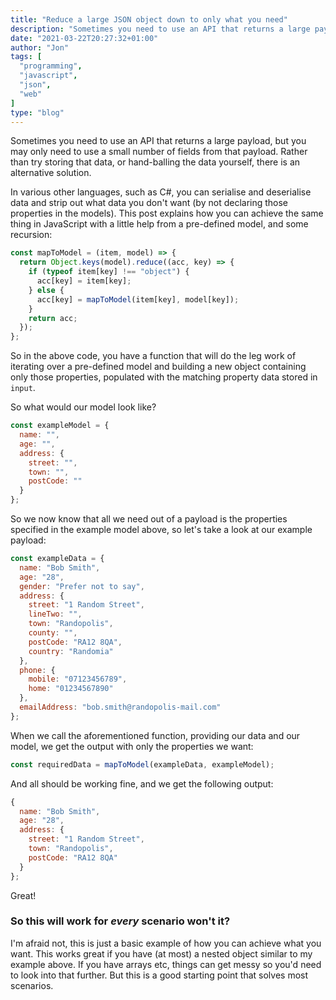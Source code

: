 ```yaml
---
title: "Reduce a large JSON object down to only what you need"
description: "Sometimes you need to use an API that returns a large payload, but you may only need to use a small number of fields from that payload. Rather than try storing that data, or hand-balling the data yourself, there is an alternative solution."
date: "2021-03-22T20:27:32+01:00"
author: "Jon"
tags: [
  "programming",
  "javascript",
  "json",
  "web"
]
type: "blog"
---
```


Sometimes you need to use an API that returns a large payload, but you may only need to use a small number of fields from that payload. Rather than try storing that data, or hand-balling the data yourself, there is an alternative solution.

In various other languages, such as C#, you can serialise and deserialise data and strip out what data you don't want (by not declaring those properties in the models). This post explains how you can achieve the same thing in JavaScript with a little help from a pre-defined model, and some recursion:

```js
const mapToModel = (item, model) => {
  return Object.keys(model).reduce((acc, key) => {
    if (typeof item[key] !== "object") {
      acc[key] = item[key];
    } else {
      acc[key] = mapToModel(item[key], model[key]);
    }
    return acc;
  });
};
```

So in the above code, you have a function that will do the leg work of iterating over a pre-defined model and building a new object containing only those properties, populated with the matching property data stored in `input`.

So what would our model look like?

```js
const exampleModel = {
  name: "",
  age: "",
  address: {
    street: "",
    town: "",
    postCode: ""
  }
};
```

So we now know that all we need out of a payload is the properties specified in the example model above, so let's take a look at our example payload:

```js
const exampleData = {
  name: "Bob Smith",
  age: "28",
  gender: "Prefer not to say",
  address: {
    street: "1 Random Street",
    lineTwo: "",
    town: "Randopolis",
    county: "",
    postCode: "RA12 8QA",
    country: "Randomia"
  },
  phone: {
    mobile: "07123456789",
    home: "01234567890"
  },
  emailAddress: "bob.smith@randopolis-mail.com"
};
```

When we call the aforementioned function, providing our data and our model, we get the output with only the properties we want:

```js
const requiredData = mapToModel(exampleData, exampleModel);
```

And all should be working fine, and we get the following output:

```js
{
  name: "Bob Smith",
  age: "28",
  address: {
    street: "1 Random Street",
    town: "Randopolis",
    postCode: "RA12 8QA"
  }
};
```

Great!

### So this will work for _every_ scenario won't it?

I'm afraid not, this is just a basic example of how you can achieve what you want. This works great if you have (at most) a nested object similar to my example above. If you have arrays etc, things can get messy so you'd need to look into that further. But this is a good starting point that solves most scenarios.
